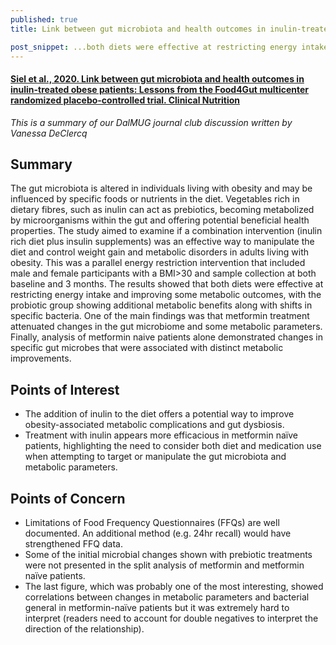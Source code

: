 ```yaml
---
published: true
title: Link between gut microbiota and health outcomes in inulin-treated obese patients: Lessons from the Food4Gut multicenter randomized placebo-controlled trial

post_snippet: ...both diets were effective at restricting energy intake and improving some metabolic outcomes, with the probiotic group showing additional metabolic benefits along with shifts in specific bacteria
---
```


#### [Siel et al., 2020. Link between gut microbiota and health outcomes in inulin-treated obese patients: Lessons from the Food4Gut multicenter randomized placebo-controlled trial. Clinical Nutrition](https://www.clinicalnutritionjournal.com/article/S0261-5614(20)30160-6/fulltext)
 
*This is a summary of our DalMUG journal club discussion written by Vanessa DeClercq*
 
## Summary
The gut microbiota is altered in individuals living with obesity and may be influenced by specific foods or nutrients in the diet.
Vegetables rich in dietary fibres, such as inulin can act as prebiotics, becoming metabolized by microorganisms within the gut and 
offering potential beneficial health properties. The study aimed to examine if a combination intervention (inulin rich diet plus insulin supplements)
was an effective way to manipulate the diet and control weight gain and metabolic disorders in adults living with obesity. This was a parallel energy 
restriction intervention that included male and female participants with a BMI>30 and sample collection at both baseline and 3 months. 
The results showed that both diets were effective at restricting energy intake and improving some metabolic outcomes, 
with the probiotic group showing additional metabolic benefits along with shifts in specific bacteria. 
One of the main findings was that metformin treatment attenuated changes in the gut microbiome and some metabolic parameters. 
Finally, analysis of metformin naive patients alone demonstrated changes in specific gut microbes that were associated with distinct metabolic improvements.
 
## Points of Interest
* The addition of inulin to the diet offers a potential way to improve obesity-associated metabolic complications and gut dysbiosis.
* Treatment with inulin appears more efficacious in metformin naïve patients, highlighting the need to consider both diet and medication use when attempting to target or manipulate the gut microbiota and metabolic parameters.
 
## Points of Concern
* Limitations of Food Frequency Questionnaires (FFQs) are well documented. An additional method (e.g. 24hr recall) would have strengthened FFQ data.
* Some of the initial microbial changes shown with prebiotic treatments were not presented in the split analysis of metformin and metformin naïve patients.
* The last figure, which was probably one of the most interesting, showed correlations between changes in metabolic parameters and bacterial general in metformin-naïve patients but it was extremely hard to interpret (readers need to account for double negatives to interpret the direction of the relationship).

